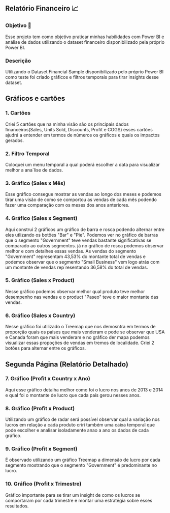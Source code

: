 ## Relatório Financeiro 📈


### Objetivo 🎯 

Esse projeto tem como objetivo praticar minhas habilidades com Power BI e análise de dados utilizando o dataset financeiro disponibilizado pela próprio Power BI.

### Descrição

Utilizando o Dataset Financial Sample disponibilizado pelo próprio Power BI como teste foi criado gráficos e filtros temporais para tirar insights desse dataset.

## Gráficos e cartões

### 1. Cartões

Criei 5 cartões que na minha visão são os principais dados financeiros(Sales, Units Sold, Discounts, Profit e COGS) esses cartões ajudrá a entender em termos de números os gráficos e quais os impactos gerados. 

### 2. Filtro Temporal

Coloquei um menu temporal a qual poderá escolher a data para visualizar melhor a ana´lise de dados.

### 3. Gráfico (Sales x Mês)

Esse gráfico consegue mostrar as vendas ao longo dos meses e podemos tirar uma visão de como se comportou as vendas de cada mês podendo fazer uma comparação com os meses dos anos anteriores.

### 4. Gráfico (Sales x Segment)

 Aqui construí 2 gráficos um gráfico de barra e rosca podendo alternar entre eles utlizando os botões "Bar" e "Pie". Podemos ver no gráfico de barras que o segmento "Government" teve vendas bastante significativas se comparado ao outros segmentos.
 já no gráfico de rosca podemos observar melhor e com detalhes essas vendas. As vendas do segmento "Government" representam 43,53% do montante total de vendas e podemos observar que o segmento "Small Business" vem logo atrás com um montante de vendas rep´resentando 36,58% do total de vendas.
 
### 5. Gráfico (Sales x Product)

Nesse gráfico podemos observar melhor qual produto teve melhor desempenho nas vendas e o product "Paseo" teve o maior montante das vendas.

### 6. Gráfico (Sales x Country)

Nesse gráfico foi utilizado o Treemap que nos demosntra em termos de proporção quais os paises que mais venderam e pode se observar que USA e Canada foram que mais venderam e no gráfico der mapa podemos visualizar essas propoções de vendas em tremos de localidade. Criei 2 botões para alternar entre os gráficos.

## Segunda Página (Relatório Detalhado) 

### 7. Gráfico (Profit x Country x Ano)

Aqui esse gráfico detalha melhor como foi o lucro nos anos de 2013 e 2014 e qual foi o montante de lucro que cada país gerou nesses anos.

### 8. Gráfico (Profit x Product)

Utilizando um gráfico de radar será possível observar qual a variação nos lucros em relação a cada produto criri também uma caixa temporal que pode escolher e analisar isoladamente anao a ano os dados de cada gráfico.

### 9. Gráfico (Profit x Segment)

É observado utilizando um gráfico Treemap a dimensão de lucro por cada segmento mostrando que o segmento "Government" é predominante no lucro.

### 10. Gráfico (Profit x Trimestre)

Gráfico importante para se tirar um insight de como os lucros se comportaram por cada trimestre e montar uma estratégia sobre esses resultados.
